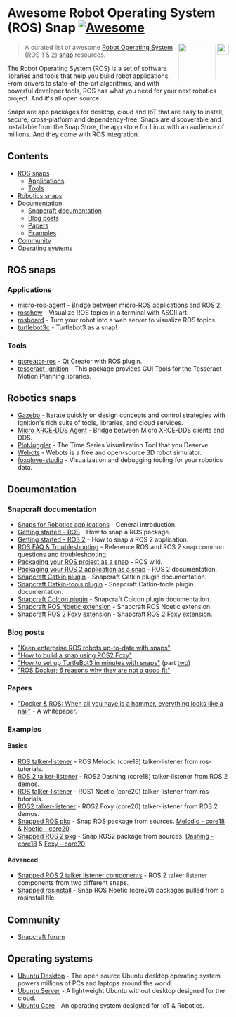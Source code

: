 # Awesome Robot Operating System (ROS) Snap [![Awesome](https://awesome.re/badge.svg)](https://awesome.re)

[<img src="https://cdn.iconscout.com/icon/free/png-256/snapcraft-3521718-2945162.png" align="right" width="26">](https://snapcraft.io/about)

[<img src="https://raw.githubusercontent.com/fkromer/awesome-ros2/master/ros_logo.svg?sanitize=true" align="right" width="86">](https://www.ros.org/blog/getting-started/)

> A curated list of awesome [Robot Operating System](https://www.ros.org/) (ROS 1 & 2) [snap](https://snapcraft.io) resources.

The Robot Operating System (ROS) is a set of software libraries and tools that help you build robot applications.
From drivers to state-of-the-art algorithms,
and with powerful developer tools,
ROS has what you need for your next robotics project.
And it's all open source.

Snaps are app packages for desktop, cloud and IoT that are easy to install,
secure, cross‐platform and dependency‐free.
Snaps are discoverable and installable from the Snap Store,
the app store for Linux with an audience of millions.
And they come with ROS integration.

## Contents

- [ROS snaps](#ros-snaps)
  - [Applications](#applications)
  - [Tools](#tools)
- [Robotics snaps](#robotics-snaps)
- [Documentation](#documentation)
  - [Snapcraft documentation](#snapcraft-documentation)
  - [Blog posts](#blog-posts)
  - [Papers](#papers)
  - [Examples](#examples)
- [Community](#community)
- [Operating systems](#operating-systems)

## ROS snaps

### Applications

- [micro-ros-agent](https://snapcraft.io/micro-ros-agent) - Bridge between micro-ROS applications and ROS 2.
- [rosshow](https://snapcraft.io/rosshow) - Visualize ROS topics in a terminal with ASCII art.
- [rosboard](https://snapcraft.io/rosboard) - Turn your robot into a web server to visualize ROS topics.
- [turtlebot3c](https://snapcraft.io/turtlebot3c) - Turtlebot3 as a snap!

### Tools

- [qtcreator-ros](https://snapcraft.io/qtcreator-ros) - Qt Creator with ROS plugin.
- [tesseract-ignition](https://snapcraft.io/tesseract-ignition) - This package provides GUI Tools for the Tesseract Motion Planning libraries.

## Robotics snaps

- [Gazebo](https://snapcraft.io/gazebo) - Iterate quickly on design concepts and control strategies with Ignition's rich suite of tools, libraries, and cloud services.
- [Micro XRCE-DDS Agent](https://snapcraft.io/micro-xrce-dds-agent) - Bridge between Micro XRCE-DDS clients and DDS.
- [PlotJuggler](https://snapcraft.io/plotjuggler) - The Time Series Visualization Tool that you Deserve.
- [Webots](https://snapcraft.io/webots) - Webots is a free and open-source 3D robot simulator.
- [foxglove-studio](https://snapcraft.io/foxglove-studio) - Visualization and debugging tooling for your robotics data.

## Documentation

### Snapcraft documentation

- [Snaps for Robotics applications](https://snapcraft.io/docs/robotics) - General introduction.
- [Getting started - ROS](https://snapcraft.io/docs/ros-applications) - How to snap a ROS package.
- [Getting started - ROS 2](https://snapcraft.io/docs/ros2-applications) - How to snap a ROS 2 application.
- [ROS FAQ & Troubleshooting](https://snapcraft.io/docs/ros-troubleshooting) - Reference ROS and ROS 2 snap common questions and troubleshooting.
- [Packaging your ROS project as a snap](http://wiki.ros.org/ROS/Tutorials/Packaging%20your%20ROS%20project%20as%20a%20snap) - ROS wiki.
- [Packaging your ROS 2 application as a snap](https://docs.ros.org/en/foxy/Tutorials/Packaging-your-ROS-2-application-as-a-snap.html) - ROS 2 documentation.
- [Snapcraft Catkin plugin](https://snapcraft.io/docs/catkin-plugin) - Snapcraft Catkin plugin documentation.
- [Snapcraft Catkin-tools plugin](https://snapcraft.io/docs/catkin-tools-plugin) - Snapcraft Catkin-tools plugin documentation.
- [Snapcraft Colcon plugin](https://snapcraft.io/docs/the-colcon-plugin) - Snapcraft Colcon plugin documentation.
- [Snapcraft ROS Noetic extension](https://snapcraft.io/docs/ros1-extension) - Snapcraft ROS Noetic extension.
- [Snapcraft ROS 2 Foxy extension](https://snapcraft.io/docs/ros2-extension) - Snapcraft ROS 2 Foxy extension.

### Blog posts

- ["Keep enterprise ROS robots up-to-date with snaps"](https://ubuntu.com/blog/keep-enterprise-ros-robots-up-to-date-with-snaps)
- ["How to build a snap using ROS2 Foxy"](https://snapcraft.io/blog/how-to-build-a-snap-using-ros-2-foxy)
- ["How to set up TurtleBot3 in minutes with snaps"](https://ubuntu.com/blog/how-to-set-up-turtlebot3-in-minutes-with-snaps) (part [two](https://ubuntu.com/blog/how-to-set-up-turtlebot3-in-minutes-with-snaps-2))
- ["ROS Docker; 6 reasons why they are not a good fit"](https://ubuntu.com/blog/ros-docker)

### Papers

- ["Docker & ROS: When all you have is a hammer, everything looks like a nail"](https://ubuntu.com/engage/dockerandros?utm_medium=blog&utm_campaign=7014K000000UWJn) - A whitepaper.

### Examples

#### Basics

- [ROS talker-listener](https://github.com/snapcraft-docs/ros-talker-listener) - ROS Melodic (core18) talker-listener from ros-tutorials.
- [ROS 2 talker-listener](https://github.com/snapcraft-docs/ros2-talker-listener) - ROS2 Dashing (core18) talker-listener from ROS 2 demos.
- [ROS talker-listener](https://github.com/snapcraft-docs/ros-talker-listener-core20) - ROS1 Noetic (core20) talker-listener from ros-tutorials.
- [ROS2 talker-listener](https://github.com/snapcraft-docs/ros2-talker-listener-core20) - ROS2 Foxy (core20) talker-listener from ROS 2 demos.
- [Snapped ROS pkg](https://github.com/Guillaumebeuzeboc/snapped_ros1_pkg) - Snap ROS package from sources. [Melodic - core18](https://github.com/Guillaumebeuzeboc/snapped_ros1_pkg/tree/core18) & [Noetic - core20](https://github.com/Guillaumebeuzeboc/snapped_ros1_pkg/tree/main).
- [Snapped ROS 2 pkg](https://github.com/Guillaumebeuzeboc/snapped_ros2_pkg) - Snap ROS2 package from sources. [Dashing - core18](https://github.com/Guillaumebeuzeboc/snapped_ros2_pkg/tree/core18) & [Foxy - core20](https://github.com/Guillaumebeuzeboc/snapped_ros2_pkg/tree/main).

#### Advanced

- [Snapped ROS 2 talker listener components](https://github.com/Guillaumebeuzeboc/snapped_ros2_talker_listener_components) - ROS 2 talker listener components from two different snaps.
- [Snapped rosinstall](https://github.com/Guillaumebeuzeboc/snapped_ros1_rosinstall) - Snap ROS Noetic (core20) packages pulled from a rosinstall file.

## Community

- [Snapcraft forum](https://forum.snapcraft.io/search?q=ROS)

## Operating systems

- [Ubuntu Desktop](https://ubuntu.com/desktop) - The open source Ubuntu desktop operating system powers millions of PCs and laptops around the world.
- [Ubuntu Server](https://ubuntu.com/server) - A lightweight Ubuntu without desktop designed for the cloud.
- [Ubuntu Core](https://ubuntu.com/core) - An operating system designed for IoT & Robotics.
